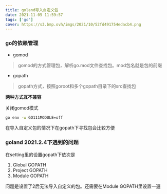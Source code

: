 ```yaml
---
title: goland导入自定义包
date: 2021-11-05 11:59:57
tags: ['go']
cover: https://s3.bmp.ovh/imgs/2021/10/52fd491754edacb4.png
---
```




### go的依赖管理

+ gomod

>gomod的方式管理包，解析go.mod文件查找包。mod包名就是包的前缀

+ gopath

> gopath方式，按照goroot和多个gopath目录下的src查找包

**两种方式互不兼容**

关闭gomod模式

~~~sh
go env -w GO111MODULE=off
~~~

在导入自定义包的情况下在gopath下寻找包会比较方便



### goland 2021.2.4下遇到的问题

在setting里的设置gopath下依次是 

1. Global GOPATH
2. Project GOPATH
3. Module GOPATH

问题是设置了2后无法导入自定义的包。还需要在Module GOPATH里设置一遍
